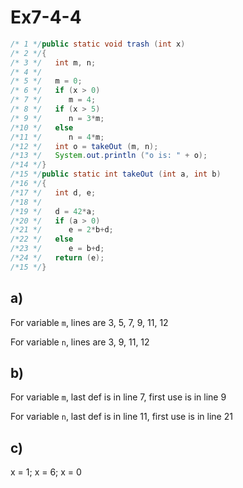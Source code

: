 # Ex7-4-4

```Java
/* 1 */public static void trash (int x)    
/* 2 */{                         
/* 3 */   int m, n;                 
/* 4 */
/* 5 */   m = 0;                    
/* 6 */   if (x > 0)               
/* 7 */      m = 4;                
/* 8 */   if (x > 5)              
/* 9 */      n = 3*m;              
/*10 */   else                     
/*11 */      n = 4*m;             
/*12 */   int o = takeOut (m, n);
/*13 */   System.out.println ("o is: " + o);  
/*14 */}
/*15 */public static int takeOut (int a, int b)
/*16 */{
/*17 */   int d, e;
/*18 */
/*19 */   d = 42*a;
/*20 */   if (a > 0)
/*21 */      e = 2*b+d;
/*22 */   else
/*23 */      e = b+d;
/*24 */   return (e);
/*15 */}
```

## a)

For variable `m`, lines are 3, 5, 7, 9, 11, 12

For variable `n`, lines are 3, 9, 11, 12

## b)

For variable `m`, last def is in line 7, first use is in line 9

For variable `n`, last def is in line 11, first use is in line 21

## c)

x = 1; x = 6; x = 0

